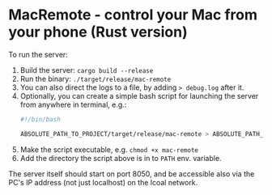 # MacRemote - control your Mac from your phone (Rust version)

To run the server:

1. Build the server: `cargo build --release`
2. Run the binary: `./target/release/mac-remote`
3. You can also direct the logs to a file, by adding `> debug.log` after it.
4. Optionally, you can create a simple bash script for launching the server from anywhere in terminal, e.g.:
    ```sh
    #!/bin/bash

    ABSOLUTE_PATH_TO_PROJECT/target/release/mac-remote > ABSOLUTE_PATH_TO_LOG_DIR/debug.log
    ```
5. Make the script executable, e.g. `chmod +x mac-remote`
6. Add the directory the script above is in to `PATH` env. variable.

The server itself should start on port 8050, and be accessible also via the PC's IP address (not just localhost) on the lcoal network.
